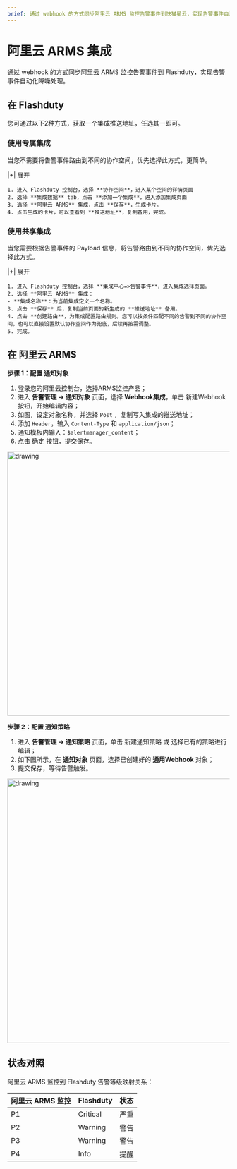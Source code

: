 ```yaml
---
brief: 通过 webhook 的方式同步阿里云 ARMS 监控告警事件到快猫星云，实现告警事件自动化降噪处理
---
```


# 阿里云 ARMS 集成

通过 webhook 的方式同步阿里云 ARMS 监控告警事件到 Flashduty，实现告警事件自动化降噪处理。

## 在 Flashduty
您可通过以下2种方式，获取一个集成推送地址，任选其一即可。

### 使用专属集成

当您不需要将告警事件路由到不同的协作空间，优先选择此方式，更简单。

|+| 展开

    1. 进入 Flashduty 控制台，选择 **协作空间**，进入某个空间的详情页面
    2. 选择 **集成数据** tab，点击 **添加一个集成**，进入添加集成页面
    3. 选择 **阿里云 ARMS** 集成，点击 **保存**，生成卡片。
    4. 点击生成的卡片，可以查看到 **推送地址**，复制备用，完成。

### 使用共享集成

当您需要根据告警事件的 Payload 信息，将告警路由到不同的协作空间，优先选择此方式。

|+| 展开

    1. 进入 Flashduty 控制台，选择 **集成中心=>告警事件**，进入集成选择页面。
    2. 选择 **阿里云 ARMS** 集成：
    - **集成名称**：为当前集成定义一个名称。
    3. 点击 **保存** 后，复制当前页面的新生成的 **推送地址** 备用。
    4. 点击 **创建路由**，为集成配置路由规则。您可以按条件匹配不同的告警到不同的协作空间，也可以直接设置默认协作空间作为兜底，后续再按需调整。
    5. 完成。

## 在 阿里云 ARMS
**步骤 1：配置 通知对象**

1. 登录您的阿里云控制台，选择ARMS监控产品；
2. 进入 __告警管理 -> 通知对象__ 页面，选择 __Webhook集成__，单击 新建Webhook 按钮，开始编辑内容；
3. 如图，设定对象名称，并选择 `Post` ，复制写入集成的推送地址；
4. 添加 `Header`，输入 `Content-Type` 和 `application/json`；
5. 通知模板内输入：`$alertmanager_content`；
6. 点击 确定 按钮，提交保存。

<img alt="drawing" width="600" src="https://fcimg.3ti.site/zh/flashduty/mixin/alert_integration/aliyun_arms/1.avif" />

**步骤 2：配置 通知策略**

1. 进入 __告警管理 -> 通知策略__ 页面，单击 新建通知策略 或 选择已有的策略进行编辑；
2. 如下图所示，在 __通知对象__ 页面，选择已创建好的 __通用Webhook__ 对象；
3. 提交保存，等待告警触发。

<img alt="drawing" width="600" src="https://fcimg.3ti.site/zh/flashduty/mixin/alert_integration/aliyun_arms/2.avif" />

## 状态对照

阿里云 ARMS 监控到 Flashduty 告警等级映射关系：

| 阿里云 ARMS 监控 |  Flashduty  | 状态 |
| ------------ | -------- | ---- |
| P1     | Critical | 严重 |
| P2     | Warning  | 警告 |
| P3     | Warning     | 警告 |
| P4     | Info     | 提醒 |